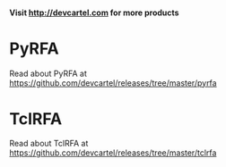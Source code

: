 #### Visit http://devcartel.com for more products
PyRFA
====
Read about PyRFA at https://github.com/devcartel/releases/tree/master/pyrfa

TclRFA
====
Read about TclRFA at https://github.com/devcartel/releases/tree/master/tclrfa

